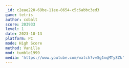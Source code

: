 ```yaml
---
_id: c2eae220-69be-11ee-8654-c5c6abbc3ed3
game: tetris
author: cobalt
score: 203933
level: 1
date: 2023-10-13
platform: PC
mode: High Score
method: Vanilla
mod: tumble1999
media: 'https://www.youtube.com/watch?v=Sg1nqMTy8Zk'
---
```


